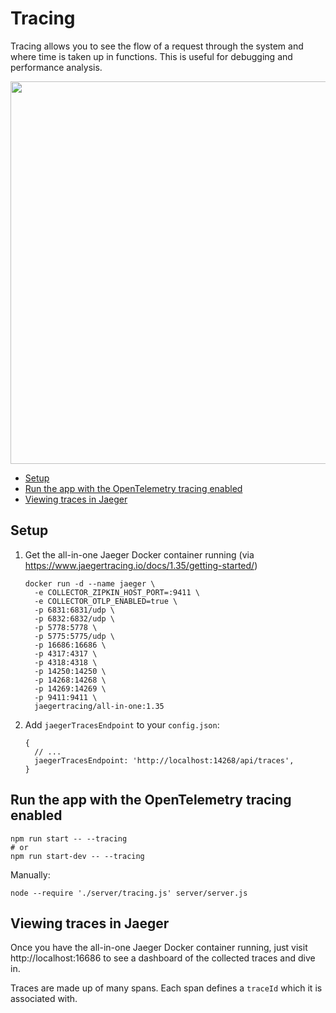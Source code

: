 # Tracing

Tracing allows you to see the flow of a request through the system and where time is
taken up in functions. This is useful for debugging and performance analysis.

<img src="https://user-images.githubusercontent.com/558581/180586026-ff6c653e-a54d-4cf4-abc8-a8c51971aad5.png" width="612">

<!-- prettier-ignore-start -->

<!-- START doctoc generated TOC please keep comment here to allow auto update -->
<!-- DON'T EDIT THIS SECTION, INSTEAD RE-RUN doctoc TO UPDATE -->

- [Setup](#setup)
- [Run the app with the OpenTelemetry tracing enabled](#run-the-app-with-the-opentelemetry-tracing-enabled)
- [Viewing traces in Jaeger](#viewing-traces-in-jaeger)

<!-- END doctoc generated TOC please keep comment here to allow auto update -->

<!-- prettier-ignore-end -->

## Setup

1. Get the all-in-one Jaeger Docker container running (via https://www.jaegertracing.io/docs/1.35/getting-started/)
   ```
   docker run -d --name jaeger \
     -e COLLECTOR_ZIPKIN_HOST_PORT=:9411 \
     -e COLLECTOR_OTLP_ENABLED=true \
     -p 6831:6831/udp \
     -p 6832:6832/udp \
     -p 5778:5778 \
     -p 5775:5775/udp \
     -p 16686:16686 \
     -p 4317:4317 \
     -p 4318:4318 \
     -p 14250:14250 \
     -p 14268:14268 \
     -p 14269:14269 \
     -p 9411:9411 \
     jaegertracing/all-in-one:1.35
   ```
1. Add `jaegerTracesEndpoint` to your `config.json`:
   ```json5
   {
     // ...
     jaegerTracesEndpoint: 'http://localhost:14268/api/traces',
   }
   ```

## Run the app with the OpenTelemetry tracing enabled

```
npm run start -- --tracing
# or
npm run start-dev -- --tracing
```

Manually:

```
node --require './server/tracing.js' server/server.js
```

## Viewing traces in Jaeger

Once you have the all-in-one Jaeger Docker container running, just visit
http://localhost:16686 to see a dashboard of the collected traces and dive in.

Traces are made up of many spans. Each span defines a `traceId` which it is associated with.
